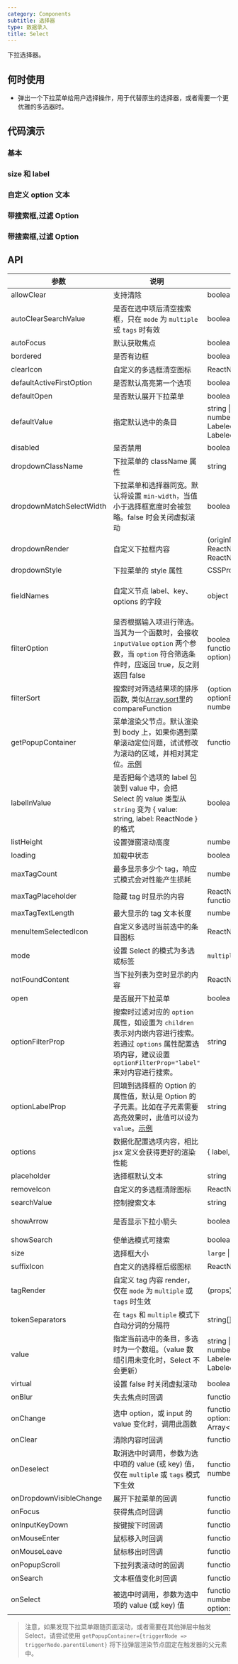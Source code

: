 ```yaml
---
category: Components
subtitle: 选择器
type: 数据录入
title: Select
---
```


下拉选择器。

## 何时使用

- 弹出一个下拉菜单给用户选择操作，用于代替原生的选择器，或者需要一个更优雅的多选器时。

## 代码演示

### 基本

<code desc='传入`options any[]`，当options每一项是`数字`或者`字符串`时,label和value都是`options item`本身<br /><br />`options`每一项是`对象`时,默认将`label`属性作为下拉的显示`文本`，`value`属性作为下拉选中的`值`<br /><br />当对象没有label属性或者value属性时,可以使用`labelMap`和`valueMap` 为下拉项指定label和value' src='./demo/basic.tsx'></code>

<code desc='基本使用' src='./demo/basic2.tsx'></code>

### size 和 label

<code desc='`size`可以是`small`，`default`，`medium`，默认是`medium`; 传入label来描述下拉框的作用' src='./demo/sizeAndLabel.tsx'></code>

### 自定义 option 文本

<code desc='`getOptionLabel`自定义`option`的`label文本`,第一个参数option是具有`label`(或`labelMap`)和`value`(或`valueMap`)属性键值对的对象; 第二个参数`state`是具有`selected`和`inputValue`属性的对象' src='./demo/customLabel.tsx'></code>

### 带搜索框,过滤 Option

<code desc='`showSearch`设置为`true`对选项进行过滤搜索,`默认的过滤规则`是将输入的字符`转换小写`匹配Option的label文本,可以传入`filterOption`自定义过滤规则,也可以设置`filterOption`为`false`不过滤' src='./demo/showSearch.tsx'></code>

### 带搜索框,过滤 Option

<code desc='' src='./demo/asyncSearch.tsx'></code>

## API

| 参数                     | 说明                                                                                                                                                                        | 类型                                                                              | 默认值                                             | 版本             |
| ------------------------ | --------------------------------------------------------------------------------------------------------------------------------------------------------------------------- | --------------------------------------------------------------------------------- | -------------------------------------------------- | ---------------- |
| allowClear               | 支持清除                                                                                                                                                                    | boolean                                                                           | false                                              |                  |
| autoClearSearchValue     | 是否在选中项后清空搜索框，只在 `mode` 为 `multiple` 或 `tags` 时有效                                                                                                        | boolean                                                                           | true                                               |                  |
| autoFocus                | 默认获取焦点                                                                                                                                                                | boolean                                                                           | false                                              |                  |
| bordered                 | 是否有边框                                                                                                                                                                  | boolean                                                                           | true                                               |                  |
| clearIcon                | 自定义的多选框清空图标                                                                                                                                                      | ReactNode                                                                         | -                                                  |                  |
| defaultActiveFirstOption | 是否默认高亮第一个选项                                                                                                                                                      | boolean                                                                           | true                                               |                  |
| defaultOpen              | 是否默认展开下拉菜单                                                                                                                                                        | boolean                                                                           | -                                                  |                  |
| defaultValue             | 指定默认选中的条目                                                                                                                                                          | string \| string\[]<br />number \| number\[]<br />LabeledValue \| LabeledValue\[] | -                                                  |                  |
| disabled                 | 是否禁用                                                                                                                                                                    | boolean                                                                           | false                                              |                  |
| dropdownClassName        | 下拉菜单的 className 属性                                                                                                                                                   | string                                                                            | -                                                  |                  |
| dropdownMatchSelectWidth | 下拉菜单和选择器同宽。默认将设置 `min-width`，当值小于选择框宽度时会被忽略。false 时会关闭虚拟滚动                                                                          | boolean \| number                                                                 | true                                               |                  |
| dropdownRender           | 自定义下拉框内容                                                                                                                                                            | (originNode: ReactNode) => ReactNode                                              | -                                                  |                  |
| dropdownStyle            | 下拉菜单的 style 属性                                                                                                                                                       | CSSProperties                                                                     | -                                                  |                  |
| fieldNames               | 自定义节点 label、key、options 的字段                                                                                                                                       | object                                                                            | { label: `label`, key: `key`, options: `options` } | 4.17.0           |
| filterOption             | 是否根据输入项进行筛选。当其为一个函数时，会接收 `inputValue` `option` 两个参数，当 `option` 符合筛选条件时，应返回 true，反之则返回 false                                  | boolean \| function(inputValue, option)                                           | true                                               |                  |
| filterSort               | 搜索时对筛选结果项的排序函数, 类似[Array.sort](https://developer.mozilla.org/en-US/docs/Web/JavaScript/Reference/Global_Objects/Array/sort)里的 compareFunction             | (optionA: Option, optionB: Option) => number                                      | -                                                  | 4.9.0            |
| getPopupContainer        | 菜单渲染父节点。默认渲染到 body 上，如果你遇到菜单滚动定位问题，试试修改为滚动的区域，并相对其定位。[示例](https://codesandbox.io/s/4j168r7jw0)                             | function(triggerNode)                                                             | () => document.body                                |                  |
| labelInValue             | 是否把每个选项的 label 包装到 value 中，会把 Select 的 value 类型从 `string` 变为 { value: string, label: ReactNode } 的格式                                                | boolean                                                                           | false                                              |                  |
| listHeight               | 设置弹窗滚动高度                                                                                                                                                            | number                                                                            | 256                                                |                  |
| loading                  | 加载中状态                                                                                                                                                                  | boolean                                                                           | false                                              |                  |
| maxTagCount              | 最多显示多少个 tag，响应式模式会对性能产生损耗                                                                                                                              | number \| `responsive`                                                            | -                                                  | responsive: 4.10 |
| maxTagPlaceholder        | 隐藏 tag 时显示的内容                                                                                                                                                       | ReactNode \| function(omittedValues)                                              | -                                                  |                  |
| maxTagTextLength         | 最大显示的 tag 文本长度                                                                                                                                                     | number                                                                            | -                                                  |                  |
| menuItemSelectedIcon     | 自定义多选时当前选中的条目图标                                                                                                                                              | ReactNode                                                                         | -                                                  |                  |
| mode                     | 设置 Select 的模式为多选或标签                                                                                                                                              | `multiple` \| `tags`                                                              | -                                                  |                  |
| notFoundContent          | 当下拉列表为空时显示的内容                                                                                                                                                  | ReactNode                                                                         | `Not Found`                                        |                  |
| open                     | 是否展开下拉菜单                                                                                                                                                            | boolean                                                                           | -                                                  |                  |
| optionFilterProp         | 搜索时过滤对应的 `option` 属性，如设置为 `children` 表示对内嵌内容进行搜索。若通过 `options` 属性配置选项内容，建议设置 `optionFilterProp="label"` 来对内容进行搜索。       | string                                                                            | `value`                                            |                  |
| optionLabelProp          | 回填到选择框的 Option 的属性值，默认是 Option 的子元素。比如在子元素需要高亮效果时，此值可以设为 `value`。[示例](https://codesandbox.io/s/antd-reproduction-template-tk678) | string                                                                            | `children`                                         |                  |
| options                  | 数据化配置选项内容，相比 jsx 定义会获得更好的渲染性能                                                                                                                       | { label, value }\[]                                                               | -                                                  |                  |
| placeholder              | 选择框默认文本                                                                                                                                                              | string                                                                            | -                                                  |                  |
| removeIcon               | 自定义的多选框清除图标                                                                                                                                                      | ReactNode                                                                         | -                                                  |                  |
| searchValue              | 控制搜索文本                                                                                                                                                                | string                                                                            | -                                                  |                  |
| showArrow                | 是否显示下拉小箭头                                                                                                                                                          | boolean                                                                           | 单选为 true，多选为 false                          |                  |
| showSearch               | 使单选模式可搜索                                                                                                                                                            | boolean                                                                           | false                                              |                  |
| size                     | 选择框大小                                                                                                                                                                  | `large` \| `middle` \| `small`                                                    | `middle`                                           |                  |
| suffixIcon               | 自定义的选择框后缀图标                                                                                                                                                      | ReactNode                                                                         | -                                                  |                  |
| tagRender                | 自定义 tag 内容 render，仅在 `mode` 为 `multiple` 或 `tags` 时生效                                                                                                          | (props) => ReactNode                                                              | -                                                  |                  |
| tokenSeparators          | 在 `tags` 和 `multiple` 模式下自动分词的分隔符                                                                                                                              | string\[]                                                                         | -                                                  |                  |
| value                    | 指定当前选中的条目，多选时为一个数组。（value 数组引用未变化时，Select 不会更新）                                                                                           | string \| string\[]<br />number \| number\[]<br />LabeledValue \| LabeledValue\[] | -                                                  |                  |
| virtual                  | 设置 false 时关闭虚拟滚动                                                                                                                                                   | boolean                                                                           | true                                               | 4.1.0            |
| onBlur                   | 失去焦点时回调                                                                                                                                                              | function                                                                          | -                                                  |                  |
| onChange                 | 选中 option，或 input 的 value 变化时，调用此函数                                                                                                                           | function(value, option:Option \| Array&lt;Option>)                                | -                                                  |                  |
| onClear                  | 清除内容时回调                                                                                                                                                              | function                                                                          | -                                                  | 4.6.0            |
| onDeselect               | 取消选中时调用，参数为选中项的 value (或 key) 值，仅在 `multiple` 或 `tags` 模式下生效                                                                                      | function(string \| number \| LabeledValue)                                        | -                                                  |                  |
| onDropdownVisibleChange  | 展开下拉菜单的回调                                                                                                                                                          | function(open)                                                                    | -                                                  |                  |
| onFocus                  | 获得焦点时回调                                                                                                                                                              | function                                                                          | -                                                  |                  |
| onInputKeyDown           | 按键按下时回调                                                                                                                                                              | function                                                                          | -                                                  |                  |
| onMouseEnter             | 鼠标移入时回调                                                                                                                                                              | function                                                                          | -                                                  |                  |
| onMouseLeave             | 鼠标移出时回调                                                                                                                                                              | function                                                                          | -                                                  |                  |
| onPopupScroll            | 下拉列表滚动时的回调                                                                                                                                                        | function                                                                          | -                                                  |                  |
| onSearch                 | 文本框值变化时回调                                                                                                                                                          | function(value: string)                                                           | -                                                  |                  |
| onSelect                 | 被选中时调用，参数为选中项的 value (或 key) 值                                                                                                                              | function(string \| number \| LabeledValue, option: Option)                        | -                                                  |                  |

> 注意，如果发现下拉菜单跟随页面滚动，或者需要在其他弹层中触发 Select，请尝试使用 `getPopupContainer={triggerNode => triggerNode.parentElement}` 将下拉弹层渲染节点固定在触发器的父元素中。
